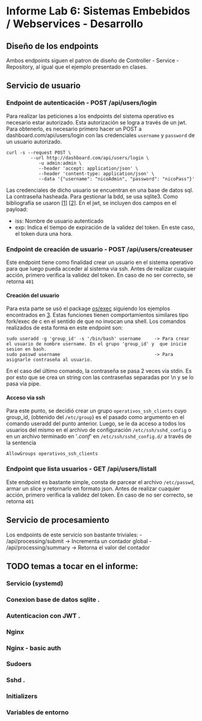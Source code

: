 # Informe Lab 6: Sistemas Embebidos / Webservices - Desarrollo

## Diseño de los endpoints

Ambos endpoints siguen el patron de diseño de Controller - Service - Repository, al igual que el ejemplo presentado en clases.

## Servicio de usuario

### Endpoint de autenticación - POST /api/users/login
Para realizar las peticiones a los endpoints del sistema operativo es necesario estar autorizado. Esta autorización se logra a través de un jwt. Para obtenerlo, es necesario primero hacer un POST a dashboard.com/api/users/login con las credenciales `username` y `password` de un usuario autorizado.

    curl -s --request POST \
             --url http://dashboard.com/api/users/login \
                -u admin:admin \
                --header 'accept: application/json' \
                --header 'content-type: application/json' \
                --data '{"username": "nicoAdmin", "password": "nicoPass"}'

Las credenciales de dicho usuario se encuentran en una base de datos sql. La contraseña hasheada. Para gestionar la bdd, se usa sqlite3. Como bibliografía se usaron [[1]](https://github.com/SOiI-UNC/go-example) [[2]](https://zetcode.com/golang/sqlite3/).
En el jwt, se incluyen dos campos en el payload:
  - iss: Nombre de usuario autenticado
  - exp: Indica el tiempo de expiración de la validez del token. En este caso, el token dura una hora.

### Endpoint de creación de usuario - POST /api/users/createuser
Este endpoint tiene como finalidad crear un usuario en el sistema operativo para que luego pueda acceder al sistema via ssh. Antes de realizar cuaquier acción, primero verifica la validez del token. En caso de no ser correcto, se retorna `401`

#### Creación del usuario
Para esta parte se usó el package [os/exec](https://pkg.go.dev/os/exec) siguiendo los ejemplos encontrados en [3](https://zetcode.com/golang/exec-command/). Estas funciones tienen comportamientos similares tipo fork/exec de c en el sentido de que no invocan una shell. 
Los comandos realizados de esta forma en este endpoint son:

    sudo useradd -g 'group_id' -s '/bin/bash' username     -> Para crear el usuario de nombre username. En el grupo 'group_id' y  que inicie sesion en bash.  
    sudo passwd username                                   -> Para asignarle contraseña al usuario.  

En el caso del último comando, la contraseña se pasa 2 veces vía stdin. Es por esto que se crea un string con las contraseñas separadas por \n y se lo pasa via pipe. 

#### Acceso via ssh
Para este punto, se decidió crear un grupo `operativos_ssh_clients` cuyo group_id, (obtenido del `/etc/group`) es el pasado como argumento en el comando useradd del punto anterior.
Luego, se le da acceso a todos los usuarios del mismo en el archivo de configuración `/etc/ssh/sshd_config` o en un archivo terminado en '*.conf*' en `/etc/ssh/sshd_config.d/` a través de la sentencia

    AllowGroups operativos_ssh_clients

### Endpoint que lista usuarios - GET /api/users/listall
Este endpoint es bastante simple, consta de parcear el archivo `/etc/passwd`, armar un slice y retornarlo en formato json. Antes de realizar cuaquier acción, primero verifica la validez del token. En caso de no ser correcto, se retorna `401`

## Servicio de procesamiento

Los endpoints de este servicio son bastante triviales:
    - /api/processing/submit    -> Incrementa un contador global
    - /api/processing/summary   -> Retorna el valor del contador



## TODO temas a tocar en el informe:
### Servicio (systemd)
### Conexion base de datos sqlite   .
### Autenticacion con JWT           .
### Nginx 
### Nginx - basic auth  
### Sudoers                         
### Sshd                            .
### Initializers
### Variables de entorno
